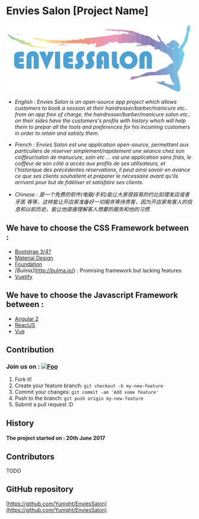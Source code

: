 # Envies Salon [Project Name]


[![Foo](https://raw.githubusercontent.com/Yunight/EnviesSalon/master/img/logo.png)](https://join.slack.com/enviessalon/shared_invite/MjAxNDU5Mzc1Njg0LTE0OTgwNjU4NTAtYjlhZmI2MDY3Yw)
* _English : Envies Salon is an open-source app project which allows customers to book a session at their hairdresser/barber/manicure etc.. from an app free of charge, the hairdresser/barber/manicure salon etc.. on their sides have the customers's profils with history which will help them to prepar all the tools and preferences for his incoming customers in order to retain and satisty them._

* _French : Envies Salon est une application open-source, permettant aux particuliers de réserver simplement/rapidement une séance chez son coiffeur/salon de manucure, soin etc ... via une application sans frais, le coiffeur de son côté a accès aux profils de ses utilisateurs, et l'historique des précédentes réservations, il peut ainsi savoir en avance ce que ses clients souhaitent et préparer le nécessaire avant qu'ils arrivent pour but de fidéliser et satisfaire ses clients._

* _Chinese : 是一个免费的软件(电脑/手机)能让大家很容易的约比如理发店或者牙医 等等，这样能让开店家准备好一切服务等待贵客，因为开店家有客人的信息和以前历史，能让他直接理解客人想要的服务和他的习惯._

## We have to choose the CSS Framework between :
* [Bootstrap 3/4?](http://getbootstrap.com/)
* [Material Design](https://material.io/guidelines/)
* [Foundation](http://foundation.zurb.com/)
* *[Bulma]*(http://bulma.io/) : Promising framework but lacking features
* [Vuetify](https://vuetifyjs.com/)

## We have to choose the Javascript Framework between :
* [Angular 2](https://angular.io/)
* [ReactJS](https://facebook.github.io/react/)
* [Vue](https://vuejs.org/)

## Contribution

### Join us on : [![Foo](https://a.slack-edge.com/66f9/img/slack_hash_128.png)](https://join.slack.com/enviessalon/shared_invite/MjAxNDU5Mzc1Njg0LTE0OTgwNjU4NTAtYjlhZmI2MDY3Yw)
1. Fork it!
2. Create your feature branch: `git checkout -b my-new-feature`
3. Commit your changes: `git commit -am 'Add some feature'`
4. Push to the branch: `git push origin my-new-feature`
5. Submit a pull request :D

## History
#### The project started on : 20th June 2017

## Contributors
TODO


## GitHub repository
[https://github.com/Yunight/EnviesSalon](https://github.com/Yunight/EnviesSalon)
